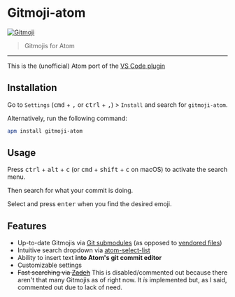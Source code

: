 # Gitmoji-atom
<a href="https://gitmoji.dev">
  <img src="https://img.shields.io/badge/gitmoji-%20😜%20😍-FFDD67.svg?style=flat-square" alt="Gitmoji">
</a>

> Gitmojis for Atom

---

This is the (unofficial) Atom port of the [VS Code plugin](https://marketplace.visualstudio.com/items?itemName=Vtrois.gitmoji-vscode)

## Installation

Go to `Settings` (<kbd>cmd</kbd> + <kbd>,</kbd> or <kbd>ctrl</kbd> + <kbd>,</kbd>) > `Install` and search for `gitmoji-atom`.

Alternatively, run the following command:

```bash
apm install gitmoji-atom
```

## Usage

Press <kbd>ctrl</kbd> + <kbd>alt</kbd> + <kbd>c</kbd> (or <kbd>cmd</kbd> + <kbd>shift</kbd> + <kbd>c</kbd> on macOS) to activate the search menu.

Then search for what your commit is doing.

Select and press <kbd>enter</kbd> when you find the desired emoji.

## Features

 - Up-to-date Gitmojis via [Git submodules](https://git-scm.com/book/en/v2/Git-Tools-Submodules) (as opposed to [vendored files](https://github.com/vtrois/gitmoji-vscode/blob/main/src/gitmoji/gitmoji.ts))
 - Intuitive search dropdown via [atom-select-list](https://github.com/atom/atom-select-list)
 - Ability to insert text **into Atom's git commit editor**
 - Customizable settings
 - ~~Fast searching via [Zadeh](https://github.com/atom-community/zadeh)~~ This is disabled/commented out because there aren't that many Gitmojis as of right now. It *is* implemented but, as I said, commented out due to lack of need.

